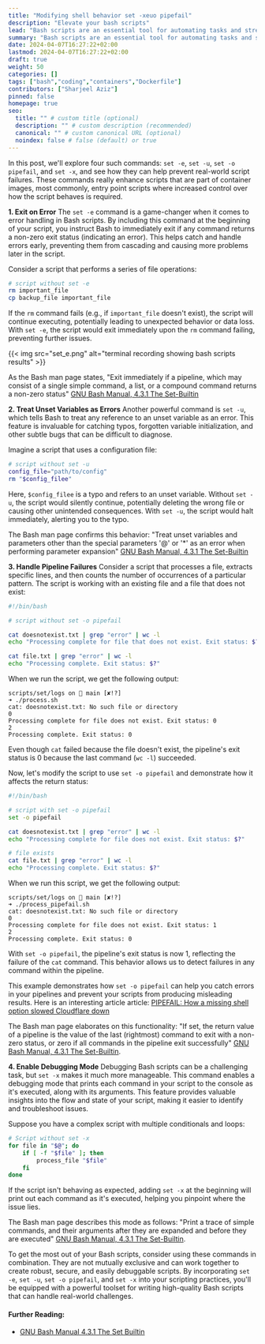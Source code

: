 ```yaml
---
title: "Modifying shell behavior set -xeuo pipefail"
description: "Elevate your bash scripts"
lead: "Bash scripts are an essential tool for automating tasks and streamlining workflows. However, to truly unleash their potential, it's crucial to understand and utilize some key commands that can significantly enhance the reliability, security, and debuggability of your scripts."
summary: "Bash scripts are an essential tool for automating tasks and streamlining workflows. However, to truly unleash their potential, it's crucial to understand and utilize some key commands that can significantly enhance the reliability, security, and debuggability of your scripts."
date: 2024-04-07T16:27:22+02:00
lastmod: 2024-04-07T16:27:22+02:00
draft: true 
weight: 50
categories: []
tags: ["bash","coding","containers","Dockerfile"]
contributors: ["Sharjeel Aziz"]
pinned: false
homepage: true 
seo:
  title: "" # custom title (optional)
  description: "" # custom description (recommended)
  canonical: "" # custom canonical URL (optional)
  noindex: false # false (default) or true
---
```


In this post, we'll explore four such commands: `set -e`, `set -u`, `set -o pipefail`, and `set -x`, and see how they can help prevent real-world script failures. These commands really enhance scripts that are part of container images, most commonly, entry point scripts where increased control over how the script behaves is required.

**1. Exit on Error**
The `set -e` command is a game-changer when it comes to error handling in Bash scripts. By including this command at the beginning of your script, you instruct Bash to immediately exit if any command returns a non-zero exit status (indicating an error). This helps catch and handle errors early, preventing them from cascading and causing more problems later in the script. 

Consider a script that performs a series of file operations:

```bash
# script without set -e
rm important_file
cp backup_file important_file
```

If the `rm` command fails (e.g., if `important_file` doesn't exist), the script will continue executing, potentially leading to unexpected behavior or data loss. With `set -e`, the script would exit immediately upon the `rm` command failing, preventing further issues.

{{< img src="set_e.png" alt="terminal recording showing bash scripts results"  >}}

As the Bash man page states, "Exit immediately if a pipeline, which may consist of a single simple command, a list, or a compound command returns a non-zero status" [GNU Bash Manual, 4.3.1 The Set-Builtin](https://www.gnu.org/software/bash/manual/bash.html#The-Set-Builtin)


**2. Treat Unset Variables as Errors**
Another powerful command is `set -u`, which tells Bash to treat any reference to an unset variable as an error. This feature is invaluable for catching typos, forgotten variable initialization, and other subtle bugs that can be difficult to diagnose. 

Imagine a script that uses a configuration file:

```bash
# script without set -u
config_file="path/to/config"
rm "$config_filee"
```

Here, `$config_filee` is a typo and refers to an unset variable. Without `set -u`, the script would silently continue, potentially deleting the wrong file or causing other unintended consequences. With `set -u`, the script would halt immediately, alerting you to the typo.

The Bash man page confirms this behavior: "Treat unset variables and parameters other than the special parameters '@' or '*' as an error when performing parameter expansion" [GNU Bash Manual, 4.3.1 The Set-Builtin](https://www.gnu.org/software/bash/manual/bash.html#The-Set-Builtin)

**3. Handle Pipeline Failures**
Consider a script that processes a file, extracts specific lines, and then counts the number of occurrences of a particular pattern.  The script is working with an existing file and a file that does not exist:

```bash
#!/bin/bash

# script without set -o pipefail

cat doesnotexist.txt | grep "error" | wc -l
echo "Processing complete for file that does not exist. Exit status: $?"

cat file.txt | grep "error" | wc -l
echo "Processing complete. Exit status: $?"
```

When we run the script, we get the following output:

```
scripts/set/logs on  main [✘!?] 
➜ ./process.sh 
cat: doesnotexist.txt: No such file or directory
0
Processing complete for file does not exist. Exit status: 0
2
Processing complete. Exit status: 0
```

Even though `cat` failed because the file doesn't exist, the pipeline's exit status is 0 because the last command (`wc -l`) succeeded.

Now, let's modify the script to use `set -o pipefail` and demonstrate how it affects the return status:

```bash
#!/bin/bash

# script with set -o pipefail
set -o pipefail

cat doesnotexist.txt | grep "error" | wc -l
echo "Processing complete for file does not exist. Exit status: $?"

# file exists
cat file.txt | grep "error" | wc -l
echo "Processing complete. Exit status: $?"
```

When we run this script, we get the following output:

```
scripts/set/logs on  main [✘!?] 
➜ ./process_pipefail.sh 
cat: doesnotexist.txt: No such file or directory
0
Processing complete for file does not exist. Exit status: 1
2
Processing complete. Exit status: 0
```

With `set -o pipefail`, the pipeline's exit status is now 1, reflecting the failure of the `cat` command. This behavior allows us to detect failures in any command within the pipeline.

This example demonstrates how `set -o pipefail` can help you catch errors in your pipelines and prevent your scripts from producing misleading results. Here is an interesting article article: [PIPEFAIL: How a missing shell option slowed Cloudflare down](https://blog.cloudflare.com/pipefail-how-a-missing-shell-option-slowed-cloudflare-down)

The Bash man page elaborates on this functionality: "If set, the return value of a pipeline is the value of the last (rightmost) command to exit with a non-zero status, or zero if all commands in the pipeline exit successfully" [GNU Bash Manual, 4.3.1 The Set-Builtin](https://www.gnu.org/software/bash/manual/bash.html#The-Set-Builtin).

**4. Enable Debugging Mode**
Debugging Bash scripts can be a challenging task, but `set -x` makes it much more manageable. This command enables a debugging mode that prints each command in your script to the console as it's executed, along with its arguments. This feature provides valuable insights into the flow and state of your script, making it easier to identify and troubleshoot issues.

Suppose you have a complex script with multiple conditionals and loops:

```bash
# Script without set -x
for file in "$@"; do
    if [ -f "$file" ]; then
        process_file "$file"
    fi
done
```

If the script isn't behaving as expected, adding `set -x` at the beginning will print out each command as it's executed, helping you pinpoint where the issue lies.

The Bash man page describes this mode as follows: "Print a trace of simple commands,  and their arguments after they are expanded and before they are executed" [GNU Bash Manual, 4.3.1 The Set-Builtin](https://www.gnu.org/software/bash/manual/bash.html#The-Set-Builtin).

To get the most out of your Bash scripts, consider using these commands in combination. They are not mutually exclusive and can work together to create robust, secure, and easily debuggable scripts. By incorporating `set -e`, `set -u`, `set -o pipefail`, and `set -x` into your scripting practices, you'll be equipped with a powerful toolset for writing high-quality Bash scripts that can handle real-world challenges.

#### Further Reading:
 - [GNU Bash Manual 4.3.1 The Set Builtin](https://www.gnu.org/software/bash/manual/html_node/The-Set-Builtin.html)
